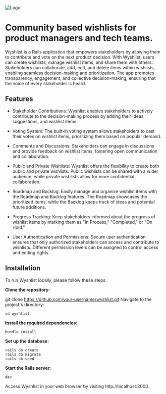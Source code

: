 
![Logo](https://github.com/Danrod16/wyshlist/blob/master/app/assets/images/logo.jpg?raw=true)

# Community based wishlists for product managers and tech teams.


Wyshlist is a Rails application that empowers stakeholders by allowing them to contribute and vote on the next product decision. With Wyshlist, users can create wishlists, manage wishlist items, and share them with others. Stakeholders can collaborate, add, edit, and delete items within wishlists, enabling seamless decision-making and prioritization. The app promotes transparency, engagement, and collective decision-making, ensuring that the voice of every stakeholder is heard.



## Features

- Stakeholder Contributions: Wyshlist enables stakeholders to actively contribute to the decision-making process by adding their ideas, suggestions, and wishlist items.

- Voting System: The built-in voting system allows stakeholders to cast their votes on wishlist items, prioritizing them based on popular demand.

- Comments and Discussions: Stakeholders can engage in discussions and provide feedback on wishlist items, fostering open communication and collaboration.

- Public and Private Wishlists: Wyshlist offers the flexibility to create both public and private wishlists. Public wishlists can be shared with a wider audience, while private wishlists allow for more confidential collaboration.

- Roadmap and Backlog: Easily manage and organize wishlist items with the Roadmap and Backlog features. The Roadmap showcases the prioritized items, while the Backlog keeps track of ideas and potential future additions.

- Progress Tracking: Keep stakeholders informed about the progress of wishlist items by marking them as "In Process," "Completed," or "On Hold."

- User Authentication and Permissions: Secure user authentication ensures that only authorized stakeholders can access and contribute to wishlists. Different permission levels can be assigned to control access and editing rights.

## Installation
To run Wyshlist locally, please follow these steps:

**Clone the repository:**

git clone https://github.com/your-username/wyshlist.git
Navigate to the project's directory:

```cd wyshlist```

**Install the required dependencies:**

```bundle install```

**Set up the database:**

```
rails db:create
rails db:migrate
rails db:seed
```

**Start the Rails server:**

```dev```

Access Wyshlist in your web browser by visiting http://localhost:3000.